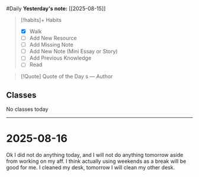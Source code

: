 #Daily
**Yesterday's note:** [[2025-08-15]]

> [!habits]+ Habits 
>- [x] Walk 
>- [ ] Add New Resource
> - [ ] Add Missing Note
> - [ ] Add New Note (Mini Essay or Story)
> - [ ] Add Previous Knowledge  
> - [ ] Read

> [!Quote]  Quote of the Day
> s
> — Author

## Classes 
No classes today

<hr>

# 2025-08-16

Ok I did not do anything today, and I will not do anything tomorrow aside from working on my aff. I think actually using weekends as a break will be good for me. I cleaned my desk, tomorrow I will clean my other desk. 